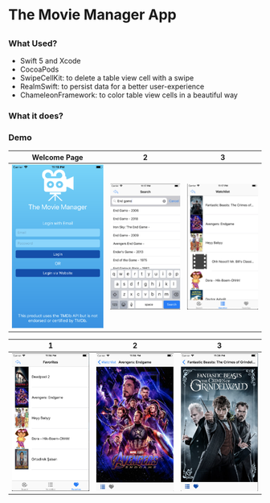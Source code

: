 # The Movie Manager App
## 

### What Used?
- Swift 5 and Xcode
- CocoaPods
- SwipeCellKit: to delete a table view cell with a swipe
- RealmSwift: to persist data for a better user-experience
- ChameleonFramework: to color table view cells in a beautiful way

### What it does?

### Demo
Welcome Page                 |2                               | 3
:---------------------------:|:------------------------------:|:------------------------------:
![](images/1.png)             |  ![](images/2.png)           | ![](images/3.png)



1                            |  2                             | 3
:---------------------------:|:------------------------------:|:------------------------------:
![](images/4.png)            |  ![](images/5.png)         | ![](images/6.png)
